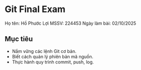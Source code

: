 # Git Final Exam
Họ tên: Hồ Phước Lợi 
MSSV: 224453
Ngày làm bài: 02/10/2025

## Mục tiêu
- Nắm vững các lệnh Git cơ bản.
- Biết cách quản lý phiên bản mã nguồn.
- Thực hành quy trình commit, push, log.
